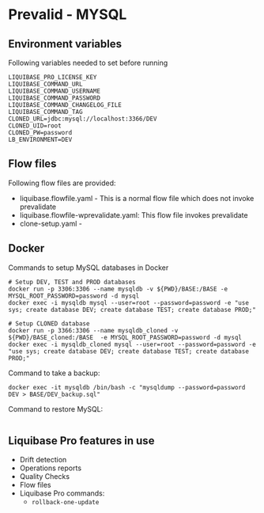 # Prevalid - MYSQL

## Environment variables
Following variables needed to set before running
```
LIQUIBASE_PRO_LICENSE_KEY
LIQUIBASE_COMMAND_URL
LIQUIBASE_COMMAND_USERNAME
LIQUIBASE_COMMAND_PASSWORD
LIQUIBASE_COMMAND_CHANGELOG_FILE
LIQUIBASE_COMMAND_TAG
CLONED_URL=jdbc:mysql://localhost:3366/DEV
CLONED_UID=root
CLONED_PW=password
LB_ENVIRONMENT=DEV
```

## Flow files
Following flow files are provided:
* liquibase.flowfile.yaml - This is a normal flow file which does not invoke prevalidate
* liquibase.flowfile-wprevalidate.yaml: This flow file invokes prevalidate
* clone-setup.yaml - 


## Docker
Commands to setup MySQL databases in Docker
```
# Setup DEV, TEST and PROD databases
docker run -p 3306:3306 --name mysqldb -v ${PWD}/BASE:/BASE -e MYSQL_ROOT_PASSWORD=password -d mysql
docker exec -i mysqldb mysql --user=root --password=password -e "use sys; create database DEV; create database TEST; create database PROD;"

# Setup CLONED database
docker run -p 3366:3306 --name mysqldb_cloned -v ${PWD}/BASE_cloned:/BASE  -e MYSQL_ROOT_PASSWORD=password -d mysql
docker exec -i mysqldb_cloned mysql --user=root --password=password -e "use sys; create database DEV; create database TEST; create database PROD;"
```

Command to take a backup: 
```
docker exec -it mysqldb /bin/bash -c "mysqldump --password=password DEV > BASE/DEV_backup.sql"
```

Command to restore MySQL:
```
```

## Liquibase Pro features in use

* Drift detection
* Operations reports
* Quality Checks
* Flow files
* Liquibase Pro commands: 
    * `rollback-one-update`
